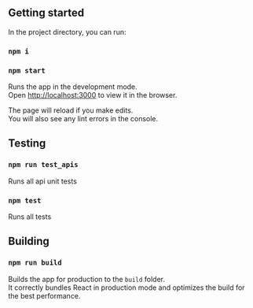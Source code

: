 ## Getting started

In the project directory, you can run:

### `npm i`

### `npm start`

Runs the app in the development mode.\
Open [http://localhost:3000](http://localhost:3000) to view it in the browser.

The page will reload if you make edits.\
You will also see any lint errors in the console.

## Testing

### `npm run test_apis`

Runs all api unit tests

### `npm test`

Runs all tests

## Building

### `npm run build`

Builds the app for production to the `build` folder.\
It correctly bundles React in production mode and optimizes the build for the best performance.
